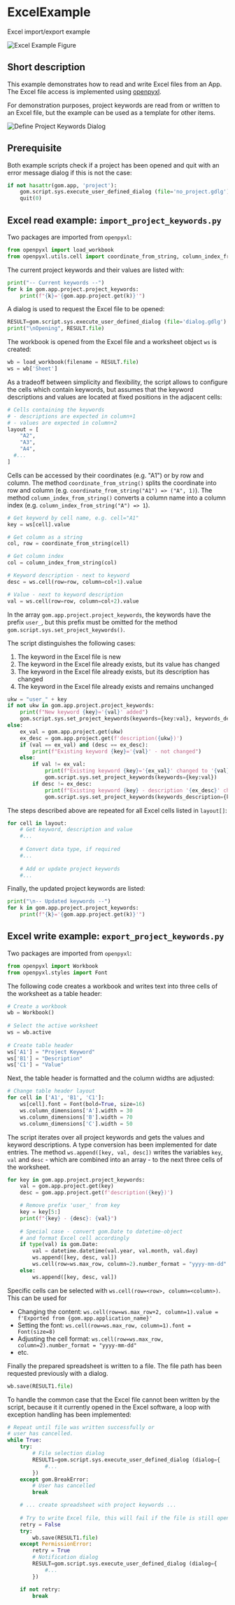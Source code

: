 # ExcelExample

Excel import/export example

![Excel Example Figure](excel_example.png)

## Short description

This example demonstrates how to read and write Excel files from an App. The Excel file access is implemented using [openpyxl](https://pypi.org/project/openpyxl/). 

For demonstration purposes, project keywords are read from or written to an Excel file, but the example can be used as a template for other items.

![Define Project Keywords Dialog](define_project_keywords.png)

## Prerequisite

Both example scripts check if a project has been opened and quit with an error message dialog if this is not the case:

```python
if not hasattr(gom.app, 'project'):
    gom.script.sys.execute_user_defined_dialog (file='no_project.gdlg')
    quit(0)
```

## Excel read example: `import_project_keywords.py`

Two packages are imported from `openpyxl`:

```python
from openpyxl import load_workbook
from openpyxl.utils.cell import coordinate_from_string, column_index_from_string
```

The current project keywords and their values are listed with:

```python
print("-- Current keywords --")
for k in gom.app.project.project_keywords:
    print(f"{k}='{gom.app.project.get(k)}'")
```

A dialog is used to request the Excel file to be opened:

```python
RESULT=gom.script.sys.execute_user_defined_dialog (file='dialog.gdlg')
print("\nOpening", RESULT.file)
```

The workbook is opened from the Excel file and a worksheet object `ws` is created:

```python
wb = load_workbook(filename = RESULT.file)
ws = wb['Sheet']
```

As a tradeoff between simplicity and flexibility, the script allows to configure the cells which contain keywords, but assumes that the keyword descriptions and values are located at fixed positions in the adjacent cells:

```python
# Cells containing the keywords
# - descriptions are expected in column+1
# - values are expected in column+2
layout = [
    "A2",
    "A3",
    "A4",
  #...
]
```

Cells can be accessed by their coordinates (e.g. "A1") or by row and column. The method `coordinate_from_string()` splits the coordinate into row and column (e.g. `coordinate_from_string("A1") => ("A", 1)`). The method `column_index_from_string()` converts a column name into 
a column index (e.g. `column_index_from_string("A") => 1`).

```python
# Get keyword by cell name, e.g. cell="A1"
key = ws[cell].value

# Get column as a string
col, row = coordinate_from_string(cell)

# Get column index
col = column_index_from_string(col)

# Keyword description - next to keyword
desc = ws.cell(row=row, column=col+1).value

# Value - next to keyword description
val = ws.cell(row=row, column=col+2).value
``` 

In the array `gom.app.project.project_keywords`, the keywords have the prefix `user_`, but this prefix must be omitted for the method `gom.script.sys.set_project_keywords()`.

The script distinguishes the following cases:
1. The keyword in the Excel file is new
2. The keyword in the Excel file already exists, but its value has changed
3. The keyword in the Excel file already exists, but its description has changed
4. The keyword in the Excel file already exists and remains unchanged

```python
ukw = "user_" + key
if not ukw in gom.app.project.project_keywords:
    print(f"New keyword {key}='{val}' added")
    gom.script.sys.set_project_keywords(keywords={key:val}, keywords_description={key:desc})
else:
    ex_val = gom.app.project.get(ukw)
    ex_desc = gom.app.project.get(f'description({ukw})')
    if (val == ex_val) and (desc == ex_desc):
        print(f"Existing keyword {key}='{val}' - not changed")
    else:
        if val != ex_val:
            print(f"Existing keyword {key}='{ex_val}' changed to '{val}'")
            gom.script.sys.set_project_keywords(keywords={key:val})
        if desc != ex_desc:
            print(f"Existing keyword {key} - description '{ex_desc}' changed to '{desc}'")
            gom.script.sys.set_project_keywords(keywords_description={key:desc})
```

The steps described above are repeated for all Excel cells listed in `layout[]`:

```python
for cell in layout:
    # Get keyword, description and value
    #...
    
    # Convert data type, if required
    #...
    
    # Add or update project keywords
    #... 
```

Finally, the updated project keywords are listed:

```python
print("\n-- Updated keywords --")
for k in gom.app.project.project_keywords:
    print(f"{k}='{gom.app.project.get(k)}'")
```

## Excel write example: `export_project_keywords.py`

Two packages are imported from `openpyxl`:

```python
from openpyxl import Workbook
from openpyxl.styles import Font
```

The following code creates a workbook and writes text into three cells of the worksheet as a table header:

```python
# Create a workbook
wb = Workbook()
    
# Select the active worksheet
ws = wb.active
    
# Create table header
ws['A1'] = "Project Keyword"
ws['B1'] = "Description"
ws['C1'] = "Value"
```

Next, the table header is formatted and the column widths are adjusted:

```python
# Change table header layout
for cell in ['A1', 'B1', 'C1']:
    ws[cell].font = Font(bold=True, size=16) 
    ws.column_dimensions['A'].width = 30
    ws.column_dimensions['B'].width = 70
    ws.column_dimensions['C'].width = 50
```

The script iterates over all project keywords and gets the values and keyword descriptions. A type conversion has been implemented for date entries. The method `ws.append([key, val, desc])` writes the variables `key`, `val` and `desc` - which are combined into an array - to the next three cells of the worksheet.

```python
for key in gom.app.project.project_keywords:
    val = gom.app.project.get(key)
    desc = gom.app.project.get(f'description({key})')

    # Remove prefix 'user_' from key
    key = key[5:]
    print(f"{key} - {desc}: {val}")
        
    # Special case - convert gom.Date to datetime-object
    # and format Excel cell accordingly 
    if type(val) is gom.Date:
        val = datetime.datetime(val.year, val.month, val.day)
        ws.append([key, desc, val])
        ws.cell(row=ws.max_row, column=2).number_format = "yyyy-mm-dd"
    else:
        ws.append([key, desc, val])
```

Specific cells can be selected with `ws.cell(row=<row>, column=<column>)`. This can be used for
* Changing the content: `ws.cell(row=ws.max_row+2, column=1).value = f'Exported from {gom.app.application_name}'`
* Setting the font: `ws.cell(row=ws.max_row, column=1).font = Font(size=8)`
* Adjusting the cell format: `ws.cell(row=ws.max_row, column=2).number_format = "yyyy-mm-dd"`
* etc.

Finally the prepared spreadsheet is written to a file. The file path has been requested previously with a dialog.  

```python
wb.save(RESULT1.file)
```

To handle the common case that the Excel file cannot been written by the script, because it it currently opened in the Excel software, a loop with exception handling has been implemented:

```python
# Repeat until file was written successfully or
# user has cancelled.
while True:
    try:
        # File selection dialog
        RESULT1=gom.script.sys.execute_user_defined_dialog (dialog={
            #...
        })
    except gom.BreakError:
        # User has cancelled
        break

    # ... create spreadsheet with project keywords ...
    
    # Try to write Excel file, this will fail if the file is still open in Excel!
    retry = False
    try:
        wb.save(RESULT1.file)
    except PermissionError:
        retry = True
        # Notification dialog
        RESULT=gom.script.sys.execute_user_defined_dialog (dialog={
            #...
        })

    if not retry:
        break
```
